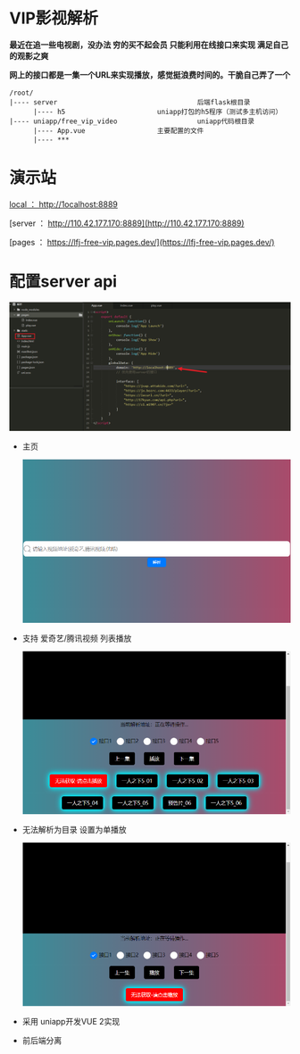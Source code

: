 # VIP影视解析

**最近在追一些电视剧，没办法 穷的买不起会员 只能利用在线接口来实现 满足自己的观影之爽**

**网上的接口都是一集一个URL来实现播放，感觉挺浪费时间的。干脆自己弄了一个**

```
/root/
|---- server                                   后端flask根目录
      |---- h5					     uniapp打包的h5程序（测试多主机访问）
|---- uniapp/free_vip_video                    uniapp代码根目录
      |---- App.vue				     主要配置的文件
      |---- ***
```

# 演示站

[local  ：  http://1ocalhost:8889](http://1ocalhost:8889)

[server  ：  http://110.42.177.170:8889](http://110.42.177.170:8889)

[pages ： https://lfj-free-vip.pages.dev/](https://lfj-free-vip.pages.dev/)

# 配置server api

![image-20230115184521294](image/image-20230115184521294.png)

- 主页

  ![image-20230115182523235](image/image-20230115182523235.png)

- 支持 爱奇艺/腾讯视频 列表播放

  ![image-20230115182558619](image/image-20230115182558619.png)

- 无法解析为目录 设置为单播放

  ![image-20230115182546389](image/image-20230115182546389.png)

- 采用 uniapp开发VUE 2实现

- 前后端分离
